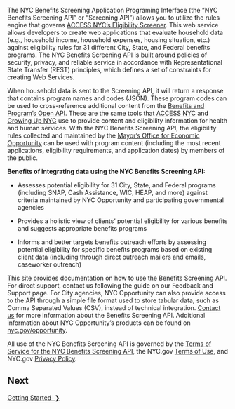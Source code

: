 The NYC Benefits Screening Application Programing Interface (the “NYC Benefits Screening API” or “Screening API”) allows you to utilize the rules engine that governs [ACCESS NYC’s Eligibility Screener](https://access.nyc.gov/eligibility/). This web service allows developers to create web applications that evaluate household data (e.g., household income, household expenses, housing situation, etc.) against eligibility rules for 31 different City, State, and Federal benefits programs. The NYC Benefits Screening API is built around policies of security, privacy, and reliable service in accordance with Representational State Transfer (REST) principles, which defines a set of constraints for creating Web Services.

When household data is sent to the Screening API, it will return a response that contains program names and codes (JSON). These program codes can be used to cross-reference additional content from the [Benefits and Program’s Open API](https://data.cityofnewyork.us/Social-Services/Benefits-and-Programs-API/2j8u-wtju). These are the same tools that [ACCESS NYC](http://nyc.gov/accessnyc) and [Growing Up NYC](http://nyc.gov/growingupnyc) use to provide content and eligibility information for health and human services.   With the NYC Benefits Screening API, the eligibility rules collected and maintained by the [Mayor’s Office for Economic Opportunity](http://nyc.gov/opportunity) can be used with program content (including the most recent applications, eligibility requirements, and application dates) by members of the public. 

**Benefits of integrating data using the NYC Benefits Screening API:**

* Assesses potential eligibility for 31 City, State, and Federal programs (including SNAP, Cash Assistance, WIC, HEAP, and more) against criteria maintained by NYC Opportunity and participating governmental agencies

* Provides a holistic view of  clients’ potential eligibility for various benefits and suggests appropriate benefits programs 

* Informs and better targets benefits outreach efforts by assessing potential eligibility for specific benefits programs based on existing client data (including through direct outreach mailers and emails, caseworker outreach) 

This site provides documentation on how to use the Benefits Screening API. For direct support, contact us following the guide on our Feedback and Support page. For City agencies, NYC Opportunity can also provide access to the API through a simple file format used to store tabular data, such as Comma Separated Values (CSV), instead of technical integration. [Contact us](mailto:screeningapi@nycopportunity.nyc.gov) for more information about the Benefits Screening API. Additional information about NYC Opportunity’s products can be found on [nyc.gov/opportunity](http://nyc.gov/opportunity).

All use of the NYC Benefits Screening API is governed by the [Terms of Service for the NYC Benefits Screening API](terms-of-service), the NYC.gov [Terms of Use](https://www1.nyc.gov/home/terms-of-use.page), and NYC.gov [Privacy Policy](https://www1.nyc.gov/home/privacy-policy.page).

## Next

<a href="getting-started" title="Getting Started" class="btn color-secondary-button">Getting Started&nbsp;&nbsp;❯</a>
